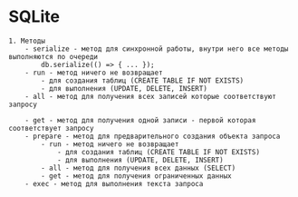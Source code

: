 # SQLite
	1. Методы
		- serialize - метод для синхронной работы, внутри него все методы выполняются по очереди
			db.serialize(() => { ... });
		- run - метод ничего не возвращает 
			- для создания таблиц (CREATE TABLE IF NOT EXISTS)
			- для выполнения (UPDATE, DELETE, INSERT) 
		- all - метод для получения всех записей которые соответствуют запросу

		- get - метод для получения одной записи - первой которая соответствует запросу
		- prepare - метод для предварительного создания объекта запроса
			- run - метод ничего не возвращает 
				- для создания таблиц (CREATE TABLE IF NOT EXISTS)
				- для выполнения (UPDATE, DELETE, INSERT) 
			- all - метод для получения всех данных (SELECT)
			- get - метод для получения ограниченных данных
		- exec - метод для выполнения текста запроса 